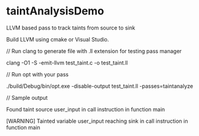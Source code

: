 # taintAnalysisDemo
LLVM based pass to track taints from source to sink

Build LLVM using cmake or Visual Studio.

// Run clang to generate file with .ll extension for testing pass manager

clang -O1 -S -emit-llvm test_taint.c -o test_taint.ll

// Run opt with your pass 

./build/Debug/bin/opt.exe -disable-output test_taint.ll -passes=taintanalyze

// Sample output

Found taint source user_input in call instruction in function main

[WARNING] Tainted variable  user_input reaching sink in call instruction in function main 


